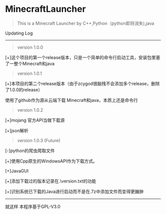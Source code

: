 # MinecraftLauncher
> This is a Minecraft Launcher by C++,Python（python即将消失),java

Updating Log

------
> version 1.0.0

[+]这个项目的第一个release版本，只是一个简单的命令行启动工具，安装包里塞了一整个Minecraft和java

> version 1.0.1

[+]本项目的第二个release版本（由于zcygod很脑残不会添加多个release，删除了1.0.0的release）

使用了github作为源从云端下载 Minecraft和java，本质上还是命令行

> version 1.0.2

[+]mojang 官方API当做下载源

[+]json解析

> version 1.0.3 (Future)
 
[-]python的爬虫爬取文件

[+]使用Cpp原生的WindowsAPI作为下载方式。

[+]JavaGUI

[+]添加下载过的版本记录在.\version.txt的功能

[+]识别系统已下载的Java进行启动而不是在.7z中添加文件而变得更臃肿

-------
就这样
本程序基于GPL-V3.0
